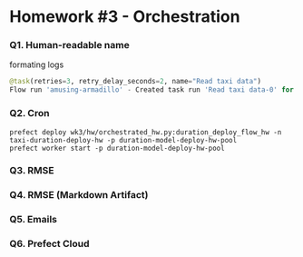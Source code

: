 # Homework #3 - Orchestration

### Q1. Human-readable name

formating logs 

```python
@task(retries=3, retry_delay_seconds=2, name="Read taxi data")
Flow run 'amusing-armadillo' - Created task run 'Read taxi data-0' for task 'Read taxi data'
```

### Q2. Cron


```terminal
prefect deploy wk3/hw/orchestrated_hw.py:duration_deploy_flow_hw -n taxi-duration-deploy-hw -p duration-model-deploy-hw-pool
prefect worker start -p duration-model-deploy-hw-pool
```

### Q3. RMSE
### Q4. RMSE (Markdown Artifact)
### Q5. Emails
### Q6. Prefect Cloud
